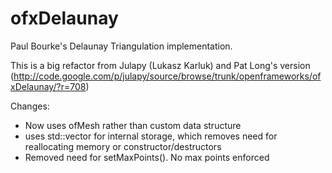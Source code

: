 # ofxDelaunay

Paul Bourke's Delaunay Triangulation implementation.

This is a big refactor from Julapy (Lukasz Karluk) and Pat Long's version (http://code.google.com/p/julapy/source/browse/trunk/openframeworks/ofxDelaunay/?r=708) 

Changes:
* Now uses ofMesh rather than custom data structure
* uses std::vector for internal storage, which removes need for reallocating memory or constructor/destructors
* Removed need for setMaxPoints(). No max points enforced
